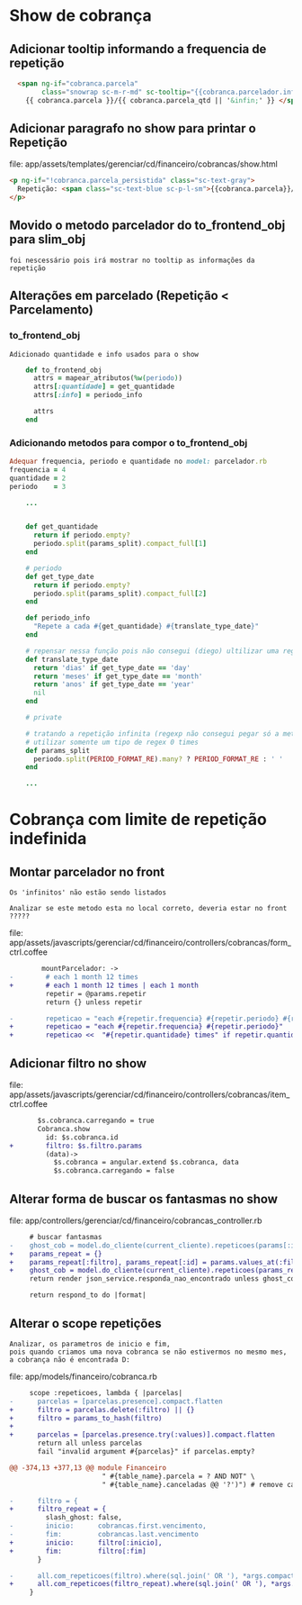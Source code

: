 # Show de cobrança

## Adicionar tooltip informando a frequencia de repetição

```html
  <span ng-if="cobranca.parcela"
        class="snowrap sc-m-r-md" sc-tooltip="{{cobranca.parcelador.info}}" >
    {{ cobranca.parcela }}/{{ cobranca.parcela_qtd || '&infin;' }} </span>
```

## Adicionar paragrafo no show para printar o Repetição

file: app/assets/templates/gerenciar/cd/financeiro/cobrancas/show.html

```html
<p ng-if="!cobranca.parcela_persistida" class="sc-text-gray">
  Repetição: <span class="sc-text-blue sc-p-l-sm">{{cobranca.parcela}}/{{cobranca.parcela_qtd || '&infin;'}} ({{cobranca.parcelador.info}})</span>
</p>
```

## Movido o metodo parcelador do to_frontend_obj para slim_obj

```
foi nescessário pois irá mostrar no tooltip as informações da repetição
```

## Alterações em parcelado (Repetição < Parcelamento)

### to_frontend_obj

```
Adicionado quantidade e info usados para o show
```

```ruby
    def to_frontend_obj
      attrs = mapear_atributos(%w(periodo))
      attrs[:quantidade] = get_quantidade
      attrs[:info] = periodo_info

      attrs
    end
```

### Adicionando metodos para compor o to_frontend_obj

```ruby
Adequar frequencia, periodo e quantidade no model: parcelador.rb
frequencia = 4
quantidade = 2
periodo    = 3
```

```ruby
    ...


    def get_quantidade
      return if periodo.empty?
      periodo.split(params_split).compact_full[1]
    end

    # periodo
    def get_type_date
      return if periodo.empty?
      periodo.split(params_split).compact_full[2]
    end

    def periodo_info
      "Repete a cada #{get_quantidade} #{translate_type_date}"
    end

    # repensar nessa função pois não consegui (diego) ultilizar uma regexp :'(
    def translate_type_date
      return 'dias' if get_type_date == 'day'
      return 'meses' if get_type_date == 'month'
      return 'anos' if get_type_date == 'year'
      nil
    end

    # private

    # tratando a repetição infinita (regexp não consegui pegar só a metade)
    # utilizar somente um tipo de regex 0 times
    def params_split
      periodo.split(PERIOD_FORMAT_RE).many? ? PERIOD_FORMAT_RE : ' '
    end

    ...
```

# Cobrança com limite de repetição indefinida

## Montar parcelador no front

```
Os 'infinitos' não estão sendo listados
```


```
Analizar se este metodo esta no local correto, deveria estar no front ?????
```

file: app/assets/javascripts/gerenciar/cd/financeiro/controllers/cobrancas/form_ctrl.coffee

```diff
        mountParcelador: ->
-        # each 1 month 12 times
+        # each 1 month 12 times | each 1 month
         repetir = @params.repetir
         return {} unless repetir

-        repeticao = "each #{repetir.frequencia} #{repetir.periodo} #{repetir.quantidade} times"
+        repeticao = "each #{repetir.frequencia} #{repetir.periodo}"
+        repeticao <<  "#{repetir.quantidade} times" if repetir.quantidade
```

## Adicionar filtro no show

file: app/assets/javascripts/gerenciar/cd/financeiro/controllers/cobrancas/item_ctrl.coffee

```diff
       $s.cobranca.carregando = true
       Cobranca.show
         id: $s.cobranca.id
+        filtro: $s.filtro.params
         (data)->
           $s.cobranca = angular.extend $s.cobranca, data
           $s.cobranca.carregando = false
```

## Alterar forma de buscar os fantasmas no show

file: app/controllers/gerenciar/cd/financeiro/cobrancas_controller.rb

```diff
     # buscar fantasmas
-    ghost_cob = model.do_cliente(current_cliente).repeticoes(params[:id]).first
+    params_repeat = {}
+    params_repeat[:filtro], params_repeat[:id] = params.values_at(:filtro, :id)
+    ghost_cob = model.do_cliente(current_cliente).repeticoes(params_repeat).first
     return render json_service.responda_nao_encontrado unless ghost_cob

     return respond_to do |format|

```

## Alterar o scope repetições

```
Analizar, os parametros de inicio e fim,
pois quando criamos uma nova cobranca se não estivermos no mesmo mes,
a cobrança não é encontrada D:
```

file: app/models/financeiro/cobranca.rb

```diff
     scope :repeticoes, lambda { |parcelas|
-      parcelas = [parcelas.presence].compact.flatten
+      filtro = parcelas.delete(:filtro) || {}
+      filtro = params_to_hash(filtro)
+
+      parcelas = [parcelas.presence.try(:values)].compact.flatten
       return all unless parcelas
       fail "invalid argument #{parcelas}" if parcelas.empty?

@@ -374,13 +377,13 @@ module Financeiro
                       " #{table_name}.parcela = ? AND NOT" \
                       " #{table_name}.canceladas @@ '?')") # remove canceladas

-      filtro = {
+      filtro_repeat = {
         slash_ghost: false,
-        inicio:      cobrancas.first.vencimento,
-        fim:         cobrancas.last.vencimento
+        inicio:      filtro[:inicio],
+        fim:         filtro[:fim]
       }

-      all.com_repeticoes(filtro).where(sql.join(' OR '), *args.compact.flatten)
+      all.com_repeticoes(filtro_repeat).where(sql.join(' OR '), *args.compact.flatten)
     }
```
